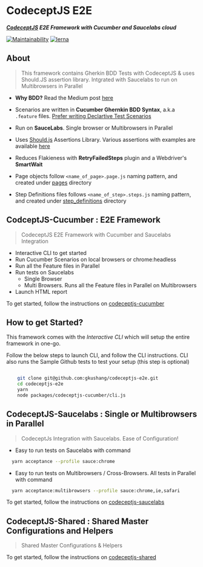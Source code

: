 # CodeceptJS E2E

***[CodeceptJS](https://codecept.io/) E2E Framework with Cucumber and Saucelabs cloud***

[![Maintainability](https://api.codeclimate.com/v1/badges/348efbea54ac5670b73f/maintainability)](https://codeclimate.com/github/gkushang/codeceptjs-e2e/maintainability) [![lerna](https://img.shields.io/badge/maintained%20with-lerna-cc00ff.svg)](https://lerna.js.org/)
 
## About

> This framework contains Gherkin BDD Tests with CodeceptJS & uses Should.JS assertion library. Intgrated with Saucelabs to run on Multibrowsers in Parallel

* **Why BDD?** Read the Medium post [here](https://medium.com/hackernoon/bdd-in-3-minutes-c3f8fc022237)

* Scenarios are written in **Cucumber Ghernkin BDD Syntax**, a.k.a `.feature` files. [Prefer writing Declartive Test Scenarios](https://wiki.saucelabs.com/display/DOCS/Best+Practice%3A+Imperative+v.+Declarative+Testing+Scenarios)

* Run on **SauceLabs**. Single browser or Multibrowsers in Parallel

* Uses [Should.js](https://shouldjs.github.io/) Assertions Library. Various assertions with examples are available [here](https://github.com/gkushang/codeceptjs-e2e/blob/master/packages/codeceptjs-cucumber/acceptance/step_definitions/search/github.steps.js)

* Reduces Flakieness with **RetryFailedSteps** plugin and a Webdriver's **SmartWait**

* Page objects follow `<name_of_page>.page.js` naming pattern, and created under [pages](https://github.com/gkushang/codeceptjs-e2e/tree/master/packages/codeceptjs-cucumber/acceptance/pages/) directory

* Step Definitions files follows `<name_of_step>.steps.js` naming pattern, and created under [step_definitions](https://github.com/gkushang/codeceptjs-e2e/tree/master/packages/codeceptjs-cucumber/acceptance/step_definitions) directory

## CodceptJS-Cucumber : E2E Framework

> CodeceptJS E2E Framework with Cucumber and Saucelabs Integration

* Interactive CLI to get started
* Run Cucumber Scenarios on local browsers or chrome:headless
* Run all the Feature files in Parallel
* Run tests on Saucelabs
  * Single Browser
  * Multi Browsers. Runs all the Feature files in Parallel on Multibrowsers
* Launch HTML report


To get started, follow the instructions on [codeceptjs-cucumber](https://github.com/gkushang/codeceptjs-e2e/blob/master/packages/codeceptjs-cucumber/README.md)

## How to get Started?

This framework comes with the *Interactive CLI* which will setup the entire framework in one-go.

Follow the below steps to launch CLI, and follow the CLI instructions. CLI also runs the Sample Github tests to test your setup (this step is optional)

```bash

    git clone git@github.com:gkushang/codeceptjs-e2e.git
    cd codeceptjs-e2e
    yarn
    node packages/codeceptjs-cucumber/cli.js
```

## CodeceptJS-Saucelabs : Single or Multibrowsers in Parallel

> CodeceptJs Integration with Saucelabs. Ease of Configuration!

* Easy to run tests on Saucelabs with command 

```bash
  yarn acceptance --profile sauce:chrome
```

* Easy to run tests on Multibrowsers / Cross-Browsers. All tests in Parallel with command 

```bash
  yarn acceptance:multibrowsers --profile sauce:chrome,ie,safari
```

To get started, follow the instructions on [codeceptjs-saucelabs](https://github.com/gkushang/codeceptjs-e2e/tree/master/packages/codeceptjs-saucelabs)


## CodeceptJS-Shared : Shared Master Configurations and Helpers

> Shared Master Configurations & Helpers

To get started, follow the instructions on [codeceptjs-shared](https://github.com/gkushang/codeceptjs-e2e/tree/master/packages/codeceptjs-shared)

